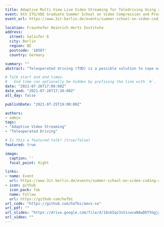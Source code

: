 ```yaml
---
title: Adaptive Multi-View Live Video Streaming for Teledriving Using a Single Hardware Encoder
event: 6th ITG/VDE Graduate Summer School on Video Compression and Processing
event_url: https://www.3it-berlin.de/events/summer-school-on-video-coding-and-processing-svcp2020/

location: Fraunhofer Heinrich Hertz Institute
address:
  street: Salzufer 6
  city: Berlin
  region: BE
  postcode: '10587'
  country: Germany

summary: ""
abstract: "Teleoperated driving (TOD) is a possible solution to cope with failures of autonomous vehicles. In TOD, the human operator perceives the traffic situation via video streams of multiple cameras from a remote location. Adaptation mechanisms are needed in order to match the available transmission resources and provide the operator with the best possible situation awareness. This includes the adjustment of individual camera video streams according to the current traffic situation. The limited video encoding hardware in vehicles requires the combination of individual camera frames into a larger superframe video. While this enables the encoding of multiple camera views with a single encoder, it does not allow for rate/quality adaptation of the individual views. To this end, we propose a novel concept that uses preprocessing filters to enable individual rate/quality adaptations in the superframe video. The proposed preprocessing filters allow for the usage of existing multidimensional adaptation models in the same way as for individual video streams using multiple encoders. Our experiments confirm that the proposed concept is able to control the spatial, temporal and quality resolution of individual segments in the superframe video. Additionally, we demonstrate the usability of the proposed method by applying it in a multi-view teledriving scenario. We compare our approach to individually encoded video streams and a multiplexing solution without preprocessing. The results show that the proposed approach produces bitrates for the individual video streams which are comparable to the bitrates achieved with separate encoders. In contrast, the multiplexing approach without preprocessing either exceeds the total bitrate by 60% for a similar bitrate on the most important views or remains 33% under the bitrate for the important views while matching the total bitrate."

# Talk start and end times.
#   End time can optionally be hidden by prefixing the line with `#`.
date: "2021-07-26T17:00:00Z"
date_end: "2021-07-26T17:30:00Z"
all_day: false

publishDate: "2021-07-25T19:00:00Z"

authors:
- admin
tags:
- "Adaptive Video Streaming"
- "Teleoperated Driving"

# Is this a featured talk? (true/false)
featured: true

image:
  caption: ''
  focal_point: Right

links:
- name: Event
  url: https://www.3it-berlin.de/events/summer-school-on-video-coding-and-processing-svcp2020/
- icon: github
  icon_pack: fab
  name: Follow
  url: https://github.com/hofbi
url_code: "https://github.com/hofbi/amvs-se"
url_pdf: ""
url_slides: "https://drive.google.com/file/d/18vbIqz3sVicwvaNAwDDY5GgjxCKHNPP6/view"
url_video: ""
---
```

